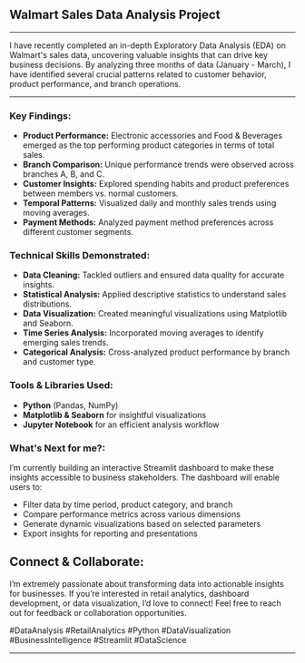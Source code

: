 ## **Walmart Sales Data Analysis Project** 

---

I have recently completed an in-depth Exploratory Data Analysis (EDA) on Walmart's sales data, uncovering valuable insights that can drive key business decisions. By analyzing three months of data (January - March), I have identified several crucial patterns related to customer behavior, product performance, and branch operations.

---

### **Key Findings:**
- **Product Performance:** Electronic accessories and Food & Beverages emerged as the top performing product categories in terms of total sales.
- **Branch Comparison:** Unique performance trends were observed across branches A, B, and C.
- **Customer Insights:** Explored spending habits and product preferences between members vs. normal customers.
- **Temporal Patterns:** Visualized daily and monthly sales trends using moving averages.
- **Payment Methods:** Analyzed payment method preferences across different customer segments.

### **Technical Skills Demonstrated:**
- **Data Cleaning:** Tackled outliers and ensured data quality for accurate insights.
- **Statistical Analysis:** Applied descriptive statistics to understand sales distributions.
- **Data Visualization:** Created meaningful visualizations using Matplotlib and Seaborn.
- **Time Series Analysis:** Incorporated moving averages to identify emerging sales trends.
- **Categorical Analysis:** Cross-analyzed product performance by branch and customer type.

### **Tools & Libraries Used:**
- **Python** (Pandas, NumPy)
- **Matplotlib & Seaborn** for insightful visualizations
- **Jupyter Notebook** for an efficient analysis workflow

### **What's Next for me?:**
I’m currently building an interactive Streamlit dashboard to make these insights accessible to business stakeholders. The dashboard will enable users to:
- Filter data by time period, product category, and branch
- Compare performance metrics across various dimensions
- Generate dynamic visualizations based on selected parameters
- Export insights for reporting and presentations

## **Connect & Collaborate:**
I’m extremely passionate about transforming data into actionable insights for businesses. If you’re interested in retail analytics, dashboard development, or data visualization, I’d love to connect! Feel free to reach out for feedback or collaboration opportunities.

#DataAnalysis #RetailAnalytics #Python #DataVisualization #BusinessIntelligence #Streamlit #DataScience

---
